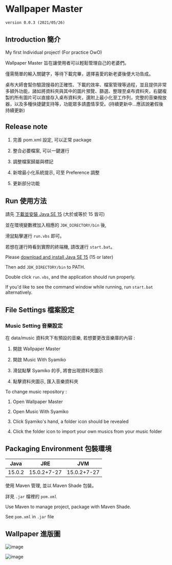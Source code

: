 # Wallpaper Master

`version 0.0.3 (2021/05/26)`

## Introduction 簡介

My first Individual project! (For practice OwO)

Wallpaper Master 旨在讓使用者可以輕鬆管理自己的老婆們。

僅需簡單的輸入關鍵字，等待下載完畢，選擇喜愛的新老婆後便大功告成。

桌布大師會幫你驗證搜尋的正確性、下載的效率、檔案管理等過程，並且提供非常多額外功能，諸如將資料夾與其中的圖片預覽、篩選、整理至桌布資料夾，右鍵複製的所有圖片可以直接存入桌布資料夾，還附上最小化至工作列，完整的音樂撥放器，以及多種快捷鍵支持等，功能眾多請盡情享受。(持續更新中...應該說暑假後持續更新)

## Release note

1. 完善 pom.xml 設定, 可以正常 package

2. 整合必要檔案, 可以一鍵運行

3. 調整檔案歸屬與標記

4. 新增最小化系統提示, 可至 Preference 調整

5. 更新部分功能

## Run 使用方法

請先 [下載並安裝 Java SE 15](https://www.oracle.com/tw/java/technologies/javase-downloads.html) (大於或等於 15 皆可)

並在環境變數裡加入相應的 `JDK_DIRECTORY/bin` 後,

滑鼠點擊運行 `run.vbs` 即可。

若想在運行時看到實際的終端機, 請改運行 `start.bat`。

Please [download and install Java SE 15](https://www.oracle.com/tw/java/technologies/javase-downloads.html) (15 or later)

Then add `JDK_DIRECTORY/bin` to PATH.

Double click `run.vbs`, and the application should run properly.

If you'd like to see the command window while running, run `start.bat` alternatively.

## File Settings 檔案設定

### Music Setting 音樂設定

在 data/music 資料夾下有預設的音樂, 若想要更改音樂庫的內容 :

1. 開啟 Wallpaper Master

2. 開啟 Music With Syamiko

3. 滑鼠點擊 Syamiko 的手, 將會出現資料夾圖示

4. 點擊資料夾圖示, 匯入音樂資料夾

To change music repository :

1. Open Wallpaper Master

2. Open Music With Syamiko

3. Click Syamiko's hand, a folder icon should be revealed

4. Click the folder icon to import your own musics from your music folder

## Packaging Environment 包裝環境

Java|JRE|JVM
-|:-:|-
15.0.2|15.0.2+7-27|15.0.2+7-27

使用 Maven 管理, 並以 Maven Shade 包裝。

詳見 `.jar` 檔裡的 `pom.xml`

Use Maven to manage project, package with Maven Shade.

See `pom.xml` in `.jar` file

## Wallpaper 進版圖

![image](https://i.imgur.com/OqV05rM.jpg)

![image](https://i.imgur.com/HMhxR8K.jpg)
